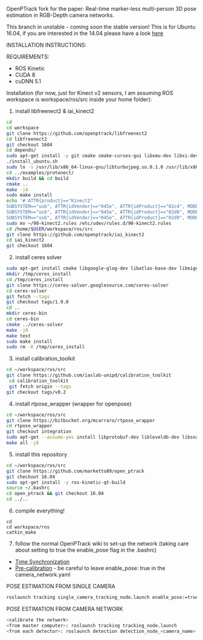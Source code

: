 OpenPTrack fork for the paper:
Real-time marker-less multi-person 3D pose estimation in RGB-Depth camera networks.

This branch in unstable - coming soon the stable version!
This is for Ubuntu 16.04, if you are interested in the 14.04 please have a look [here](https://github.com/marketto89/open_ptrack/tree/14.04)

INSTALLATION INSTRUCTIONS:

REQUIREMENTS: 
* ROS Kinetic
* CUDA 8 
* cuDNN 5.1

Installation (for now, just for Kinect v2 sensors, I am assuming ROS workspace is workspace/ros/src inside your home folder):

1. install libfreenect2 & iai_kinect2
```bash
cd
cd workspace 
git clone https://github.com/openptrack/libfreenect2
cd libfreenect2
git checkout 1604
cd depends/
sudo apt-get install -y git cmake cmake-curses-gui libxmu-dev libxi-dev libgl1-mesa-dev dos2unix xorg-dev libglu1-mesa-dev libtool automake libudev-dev libgtk2.0-dev pkg-config libjpeg-turbo8-dev libturbojpeg libglewmx-dev
./install_ubuntu.sh
sudo ln -s /usr/lib/x86_64-linux-gnu/libturbojpeg.so.0.1.0 /usr/lib/x86_64-linux-gnu/libturbojpeg.so
cd ../examples/protonect/
mkdir build && cd build
cmake ..
make -j4
sudo make install
echo '# ATTR{product}=="Kinect2"
SUBSYSTEM=="usb", ATTR{idVendor}=="045e", ATTR{idProduct}=="02c4", MODE="0666"
SUBSYSTEM=="usb", ATTR{idVendor}=="045e", ATTR{idProduct}=="02d8", MODE="0666"
SUBSYSTEM=="usb", ATTR{idVendor}=="045e", ATTR{idProduct}=="02d9", MODE="0666"' > ~/90-kinect2.rules
sudo mv ~/90-kinect2.rules /etc/udev/rules.d/90-kinect2.rules
cd /home/$USER/workspace/ros/src
git clone https://github.com/openptrack/iai_kinect2
cd iai_kinect2
git checkout 1604
```
2. install ceres solver
```bash
sudo apt-get install cmake libgoogle-glog-dev libatlas-base-dev libeigen3-dev libsuitesparse-dev -y --force-yes
mkdir /tmp/ceres_install
cd /tmp/ceres_install
git clone https://ceres-solver.googlesource.com/ceres-solver
cd ceres-solver
git fetch --tags
git checkout tags/1.9.0
cd ..
mkdir ceres-bin
cd ceres-bin
cmake ../ceres-solver
make -j8
make test
sudo make install
sudo rm -R /tmp/ceres_install
```
3. install calibration_toolkit
``` bash
cd ~/workspace/ros/src
git clone https://github.com/iaslab-unipd/calibration_toolkit
 cd calibration_toolkit
 git fetch origin --tags
git checkout tags/v0.2
```
4. install rtpose_wrapper (wrapper for openpose)
```bash
cd ~/workspace/ros/src
git clone https://bitbucket.org/mcarraro/rtpose_wrapper
cd rtpose_wrapper
git checkout integration
sudo apt-get --assume-yes install libprotobuf-dev libleveldb-dev libsnappy-dev libhdf5-serial-dev protobuf-compiler libboost-all-dev libgflags-dev libgoogle-glog-dev liblmdb-dev
make all -j8
```
5. install this repository
```bash
cd ~/workspace/ros/src
git clone https://github.com/marketto89/open_ptrack
git checkout 16.04
sudo apt-get install -y ros-kinetic-qt-build
source ~/.bashrc
cd open_ptrack && git checkout 16.04
cd ../..
```
6. compile everything!
```
cd
cd workspace/ros
catkin_make
```
7. follow the normal OpenPTrack wiki to set-up the network (taking care about setting to true the enable_pose flag in the .bashrc)
* [Time Synchronization](https://github.com/OpenPTrack/open_ptrack/wiki/Time-Synchronization)
* [Pre-calibration](https://github.com/OpenPTrack/open_ptrack/wiki/Pre-Calibration-File-Configuration) - be careful to leave enable_pose: true in the camera_network.yaml


POSE ESTIMATION FROM SINGLE CAMERA
```bash
roslaunch tracking single_camera_tracking_node.launch enable_pose:=true 
```

POSE ESTIMATION FROM CAMERA NETWORK
```bash
<calibrate the network>
<from master computer>: roslaunch tracking tracking_node.launch
<from each detector>: roslaunch detection detection_node_<camera_name>.launch enable_pose:=true
```


